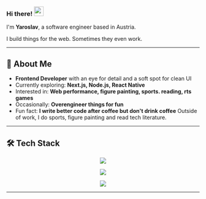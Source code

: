 ### Hi there! <img src="https://emojis.slackmojis.com/emojis/images/1536351075/4594/blob-wave.gif" width="25"/>

I'm **Yaroslav**, a software engineer based in Austria.

I build things for the web. Sometimes they even work.

---

## 🧩 About Me

- **Frontend Developer** with an eye for detail and a soft spot for clean UI
- Currently exploring: **Next.js, Node.js, React Native**
- Interested in: **Web performance, figure painting, sports. reading, rts games**
- Occasionally: **Overengineer things for fun**
- Fun fact: **I write better code after coffee but don't drink coffee**
Outside of work, I do sports, figure painting and read tech literature.

---

## 🛠 Tech Stack

<p align="center">
  <a href="https://skillicons.dev">
    <img src="https://skillicons.dev/icons?i=js,ts,react,redux,nextjs,nodejs,jest,cypress&perline=8" />
  </a>
</p>

<p align="center">
  <a href="https://skillicons.dev">
    <img src="https://skillicons.dev/icons?i=html,css,sass,materialui,bootstrap,tailwind,obsidian,notion&perline=8" />
  </a>
</p>

<p align="center">
  <a href="https://skillicons.dev">
    <img src="https://skillicons.dev/icons?i=babel,bash,git,github,npm,vite,yarn,figma&perline=8" />
  </a>
</p>


---



